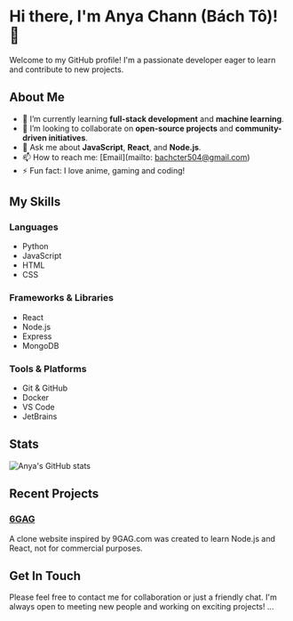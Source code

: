 # Hi there, I'm Anya Chann (Bách Tô)! 👋

Welcome to my GitHub profile! I'm a passionate developer eager to learn and contribute to new projects.

## About Me

- 🌱 I’m currently learning **full-stack development** and **machine learning**.
- 👯 I’m looking to collaborate on **open-source projects** and **community-driven initiatives**.
- 💬 Ask me about **JavaScript**, **React**, and **Node.js**.
- 📫 How to reach me: [Email](mailto: bachcter504@gmail.com)
- ⚡ Fun fact: I love anime, gaming and coding!

## My Skills

### Languages

- Python
- JavaScript
- HTML
- CSS

### Frameworks & Libraries

- React
- Node.js
- Express
- MongoDB

### Tools & Platforms

- Git & GitHub
- Docker
- VS Code
- JetBrains

## Stats

![Anya's GitHub stats](https://github-readme-stats.vercel.app/api?username=AnyaChann&show_icons=true&theme=radical)

## Recent Projects

### [6GAG]([https://github.com/AnyaChann/6GAG.com.git](https://github.com/AnyaChann/6GAG.com.git))
A clone website inspired by 9GAG.com was created to learn Node.js and React, not for commercial purposes.

## Get In Touch

Please feel free to contact me for collaboration or just a friendly chat. I'm always open to meeting new people and working on exciting projects!
...
